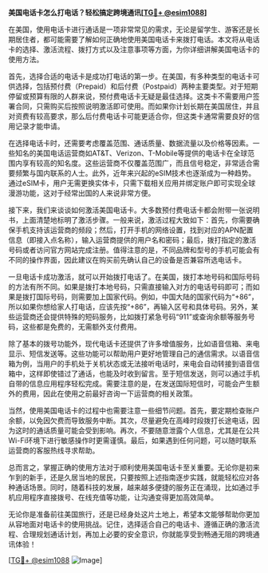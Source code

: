**美国电话卡怎么打电话？轻松搞定跨境通讯[[TG💪+ @esim1088](https://t.me/s/esim1088)]**

在美国，使用电话卡进行通话是一项非常常见的需求，无论是留学生、游客还是长期居住者，都可能需要了解如何正确地使用美国电话卡来拨打电话。本文将从电话卡的选择、激活流程、拨打方式以及注意事项等方面，为你详细讲解美国电话卡的使用方法。

首先，选择合适的电话卡是成功打电话的第一步。在美国，有多种类型的电话卡可供选择，包括预付费（Prepaid）和后付费（Postpaid）两种主要类型。对于短期停留或预算有限的人群来说，预付费电话卡无疑是最佳选择。这类卡不需要用户签署合同，只需购买后按照说明激活即可使用。而如果你计划长期在美国居住，并且对资费有较高要求，那么后付费电话卡可能更适合你，但这类卡通常需要良好的信用记录才能申请。

在选择电话卡时，还需要考虑覆盖范围、通话质量、数据流量以及价格等因素。一些知名的美国电话运营商如AT&T、Verizon、T-Mobile等提供的电话卡在全球范围内享有较高的知名度。这些运营商不仅覆盖范围广，而且信号稳定，非常适合需要频繁与国内联系的人士。此外，近年来兴起的eSIM技术也逐渐成为一种趋势。通过eSIM卡，用户无需更换实体卡，只需下载相关应用并绑定账户即可实现全球漫游功能，这对于经常出国的人来说非常方便。

接下来，我们来谈谈如何激活美国电话卡。大多数预付费电话卡都会附带一张说明书，上面清楚地标明了激活步骤。一般来说，激活过程大致如下：首先，你需要确保手机支持该运营商的频段；然后，打开手机的网络设置，找到对应的APN配置信息（即接入点名称），输入运营商提供的用户名和密码；最后，拨打指定的激活号码或者访问官方网站完成注册。值得注意的是，不同品牌和型号的手机可能会有不同的操作界面，因此建议在购买前先确认自己的设备是否兼容所选电话卡。

一旦电话卡成功激活，就可以开始拨打电话了。在美国，拨打本地号码和国际号码的方法有所不同。如果是拨打本地号码，只需直接输入对方的电话号码即可；而如果是拨打国际号码，则需要加上国家代码。例如，中国大陆的国家代码为“+86”，所以如果你想给家人打电话，应该先按“+86”，再输入区号和具体号码。另外，某些运营商还会提供特殊的短码服务，比如拨打紧急号码“911”或查询余额等服务号码，这些都是免费的，无需额外支付费用。

除了基本的拨号功能外，现代电话卡还提供了许多增值服务，比如语音信箱、来电显示、短信发送等。这些功能可以帮助用户更好地管理自己的通信需求。以语音信箱为例，当用户的手机处于关机状态或无法接听电话时，来电会自动转接到语音信箱中，这样即使错过了通话，也能及时收到留言。至于短信发送，则可以通过手机自带的信息应用程序轻松完成。需要注意的是，在发送国际短信时，可能会产生额外的费用，因此在使用之前最好咨询一下运营商的相关政策。

当然，使用美国电话卡的过程中也需要注意一些细节问题。首先，要定期检查账户余额，以免因欠费而导致服务中断。其次，尽量避免在高峰时段拨打长途电话，因为这时的通话质量可能会受到影响。再次，不要随意泄露个人信息，尤其是在公共Wi-Fi环境下进行敏感操作时更需谨慎。最后，如果遇到任何问题，可以随时联系运营商的客服热线寻求帮助。

总而言之，掌握正确的使用方法对于顺利使用美国电话卡至关重要。无论你是初来乍到的新手，还是久居当地的居民，只要按照上述指南逐步实践，就能轻松应对各种通话场景。同时，随着科技的发展，越来越多便捷的服务正在涌现，比如通过手机应用程序直接拨号、在线充值等功能，让沟通变得更加高效简单。

无论你是准备前往美国旅行，还是已经身处这片土地上，希望本文能够帮助你更加从容地面对电话卡的使用挑战。记住，选择适合自己的电话卡、遵循正确的激活流程、合理规划通话计划，再加上必要的安全意识，你就能享受到畅通无阻的跨境通讯体验！

[[TG💪+ @esim1088](https://t.me/s/esim1088) ![Image](https://i.postimg.cc/4NQfJmqS/Snipaste-2025-05-13-00-14-12.png)]